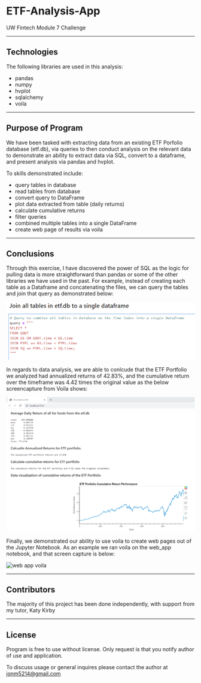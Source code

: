 # ETF-Analysis-App
UW Fintech Module 7 Challenge

---

## Technologies

The following libraries are used in this analysis:  
  
  * pandas  
  * numpy
  * hvplot
  * sqlalchemy  
  * voila
  
---

## Purpose of Program

We have been tasked with extracting data from an existing ETF Porfolio database (etf.db), via queries to then conduct analysis on the relevant data to demonstrate an ability to extract data via SQL, convert to a dataframe, and present analysis via pandas and hvplot.  
  
To skills demonstrated include:  
  
  * query tables in database  
  * read tables from database
  * convert query to DataFrame
  * plot data extracted from table (daily returns)
  * calculate cumulative returns
  * filter queries
  * combined multiple tables into a single DataFrame
  * create web page of results via voila

---

## Conclusions

Through this exercise, I have discovered the power of SQL as the logic for pulling data is more straightforward than pandas or some of the other libraries we have used in the past.  For example, instead of creating each table as a Dataframe and concatenating the files, we can query the tables and join that query as demonstrated below:  
 
 ![SQL Query Join](Images/Joining_query.png)
 
 
In regards to data analysis, we are able to conlcude that the ETF Portfolio we analyzed had annualized returns of 42.83%, and the cumulative return over the timeframe was 4.42 times the original value as the below screencapture from Voila shows:
  
  ![ETF Portfolio Analysis](Images/ETF_Voila_05.png)
  
Finally, we demonstrated our ability to use voila to create web pages out of the Jupyter Notebook.  As an example we ran voila on the web_app notebook, and that screen capture is below:
  
  ![web app voila](Images/web_app_voila)

---

## Contributors

The majority of this project has been done independently, with support from my tutor, Katy Kirby

---

## License

Program is free to use without license.  Only request is that you notify author of use and application.
  
To discuss usage or general inquires please contact the author at jonm5214@gmail.com
